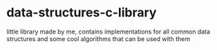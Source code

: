 # data-structures-c-library
little library made by me, contains implementations for all common data structures and some cool algorithms that can be used with them
